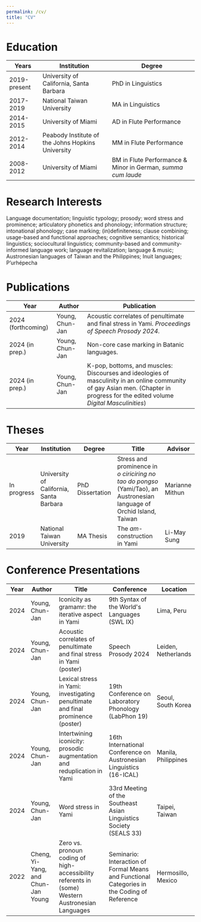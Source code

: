 ```yaml
---
permalink: /cv/
title: "CV"
---
```


# Education

| Years | Institution | Degree |
| ---- | ------ | -------------- |
| 2019-present  | University of California, Santa Barbara | PhD in Linguistics |
| 2017-2019 | National Taiwan University | MA in Linguistics |
| 2014-2015 | University of Miami | AD in Flute Performance |
| 2012-2014 | Peabody Institute of the Johns Hopkins University | MM in Flute Performance |
| 2008-2012 | University of Miami | BM in Flute Performance & Minor in German, *summa cum laude* |

# Research Interests

Language documentation; linguistic typology; prosody; word stress and prominence; articulatory phonetics and phonology; information structure; intonational phonology; case marking; (in)definiteness; clause combining; usage-based and functional approaches; cognitive semantics; historical linguistics; sociocultural linguistics; community-based and community-informed language work; language revitalization; language & music; Austronesian languages of Taiwan and the Philippines; Inuit languages; P’urhépecha

# Publications

| Year | Author | Publication |
| ---- | ------ | ----------- |
| 2024 (forthcoming) | Young, Chun-Jan | Acoustic correlates of penultimate and final stress in Yami. *Proceedings of Speech Prosody 2024*.|
| 2024 (in prep.) | Young, Chun-Jan | Non-core case marking in Batanic languages. |
| 2024 (in prep.) | Young, Chun-Jan | K-pop, bottoms, and muscles: Discourses and ideologies of masculinity in an online community of gay Asian men. (Chapter in progress for the edited volume *Digital Masculinities*) |

# Theses

| Year | Institution | Degree | Title | Advisor |
| ---- | ----------- | ------ | ----- | ------- |
| In progress | University of California, Santa Barbara | PhD Dissertation | Stress and prominence in *o ciriciring no tao do pongso* (Yami/Tao), an Austronesian language of Orchid Island, Taiwan | Marianne Mithun |
| 2019 | National Taiwan University | MA Thesis | The *am*-construction in Yami | Li-May Sung |

# Conference Presentations

| Year | Author | Title | Conference | Location |
| ---- | ------ | ----- | ---------- | -------- |
| 2024 | Young, Chun-Jan | Iconicity as gramamr: the iterative aspect in Yami | 9th Syntax of the World's Languages (SWL IX) | Lima, Peru |
| 2024 | Young, Chun-Jan | Acoustic correlates of penultimate and final stress in Yami (poster) | Speech Prosody 2024 | Leiden, Netherlands |
| 2024 | Young, Chun-Jan | Lexical stress in Yami: investigating penultimate and final prominence (poster) | 19th Conference on Laboratory Phonology (LabPhon 19) | Seoul, South Korea |
| 2024 | Young, Chun-Jan | Intertwining iconicity: prosodic augmentation and reduplication in Yami | 16th International Conference on Austronesian Linguistics (16-ICAL) | Manila, Philippines |
| 2024 | Young, Chun-Jan | Word stress in Yami | 33rd Meeting of the Southeast Asian Linguistics Society (SEALS 33) | Taipei, Taiwan |
| 2022 | Cheng, Yi-Yang, and Chun-Jan Young | Zero vs. pronoun coding of high-accessibility referents in (some) Western Austronesian Languages | Seminario: Interaction of Formal Means and Functional Categories in the Coding of Reference | Hermosillo, Mexico |


